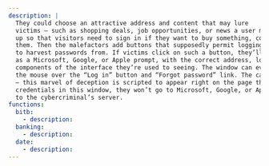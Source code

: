 ```yaml
---
description: | 
  They could choose an attractive address and content that may lure
  victims — such as shopping deals, job opportunities, or news a user might want to comment on. The criminals set things
  up so that visitors need to sign in if they want to buy something, comment, or access other features that interest
  them. Then the malefactors add buttons that supposedly permit logging in through the legitimate services they want
  to harvest passwords from. If victims click on such a button, they’ll see a login window they’re familiar with, such
  as a Microsoft, Google, or Apple prompt, with the correct address, logo, and input fields — in short, all the
  components of the interface they’re used to seeing. The window can even display correct addresses when users hover
  the mouse over the “Log in” button and “Forgot password” link. The catch is that this isn’t actually a separate window
  — this marvel of deception is scripted to appear right on the page that is trying to trick the user. If you enter your
  credentials in this window, they won’t go to Microsoft, Google, or Apple, but rather straight
  to the cybercriminal’s server.
functions:
  bitb:
    - description:
  banking:
    - description: 
  date:
    - description:
---
```

